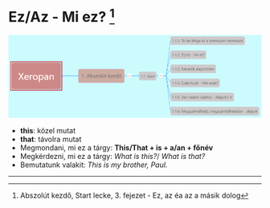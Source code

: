# Ez/Az - Mi ez? [^1]

![1.1](images/1.1.png)

* **this**: közel mutat
* **that**: távolra mutat
* Megmondani, mi ez a tárgy: **This/That + is + a/an + főnév**
* Megkérdezni, mi ez a tárgy: *What is this?*/ *What is that?*
* Bemutatunk valakit: *This is my brother, Paul.*

---
[^1]: Abszolút kezdő, Start lecke, 3. fejezet - Ez, az éa az a másik dolog
